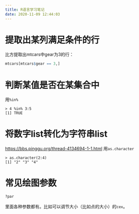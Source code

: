 ```yaml
---
title: R语言学习笔记
date: 2020-11-09 12:44:03
---
```


# 提取出某列满足条件的行
比方提取出mtcars中gear为3的行：
```R
mtcars[mtcars$gear == 3,]
```
# 判断某值是否在某集合中
用`%in%`
```
> 4 %in% 3:5
[1] TRUE
```
# 将数字list转化为字符串list
<https://bbs.pinggu.org/thread-4134694-1-1.html>
用`as.character`
```
> as.character(2:4)
[1] "2" "3" "4"
```

# 常见绘图参数
```R
?par
```
里面各种参数都有。比如可以调节大小（比如点的大小）的`cex`。
